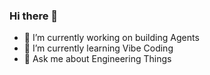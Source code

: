### Hi there 👋

<!--
**bharadwaj-pendyala/bharadwaj-pendyala** is a ✨ _special_ ✨ repository because its `README.md` (this file) appears on your GitHub profile.
- 🔭 I’m currently working on Cypress
- 🌱 I’m currently learning Asynchronous programming
- 👯 I’m looking to collaborate on Developing Web Apps 
- 🤔 I’m looking for help with Test Automation Best Pratices
- 💬 Ask me about Engineering Quality
- 📫 How to reach me: [LinkedIn](https://www.linkedin.com/in/bharadwajpy/), [Twitter](https://twitter.com/bharadwaj_py), [StackOverflow](https://stackoverflow.com/users/4191196/bharadwaj-pendyala), [Portfolio](https://www.bharadwaj.netlify.app)
Here are some ideas to get you started:
-->
- 🔭  I’m currently working on building Agents
- 🌱  I’m currently learning Vibe Coding
- 💬  Ask me about Engineering Things
<!-- - 📫  How to reach me: [LinkedIn](https://www.linkedin.com/in/bharadwajpy/), [Twitter](https://twitter.com/bharadwaj_py), [StackOverflow](https://stackoverflow.com/users/4191196/bharadwaj-pendyala), [Portfolio](https://bharadwaj.netlify.app/) -->
